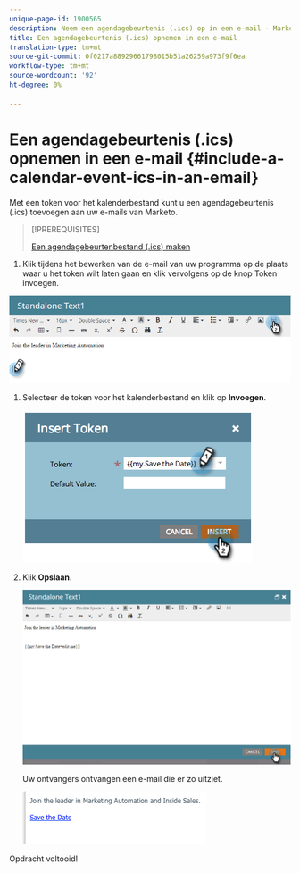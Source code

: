 ```yaml
---
unique-page-id: 1900565
description: Neem een agendagebeurtenis (.ics) op in een e-mail - Marketo Docs - Productdocumentatie
title: Een agendagebeurtenis (.ics) opnemen in een e-mail
translation-type: tm+mt
source-git-commit: 0f0217a88929661798015b51a26259a973f9f6ea
workflow-type: tm+mt
source-wordcount: '92'
ht-degree: 0%

---
```



# Een agendagebeurtenis (.ics) opnemen in een e-mail {#include-a-calendar-event-ics-in-an-email}

Met een token voor het kalenderbestand kunt u een agendagebeurtenis (.ics) toevoegen aan uw e-mails van Marketo.

>[!PREREQUISITES]
>
>[Een agendagebeurtenbestand (.ics) maken](/help/marketo/product-docs/email-marketing/general/functions-in-the-editor/create-a-calendar-event-ics-file.md)

1. Klik tijdens het bewerken van de e-mail van uw programma op de plaats waar u het token wilt laten gaan en klik vervolgens op de knop Token invoegen.

![](assets/one-6.png)

1. Selecteer de token voor het kalenderbestand en klik op **Invoegen**.

   ![](assets/image2014-9-11-16-3a53-3a30.png)

1. Klik **Opslaan**.

   ![](assets/three-5.png)

   Uw ontvangers ontvangen een e-mail die er zo uitziet.

   ![](assets/image2014-9-11-16-3a53-3a48.png)

Opdracht voltooid!
